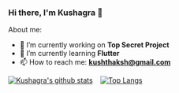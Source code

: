 
### Hi there, I'm Kushagra 👋

About me:

- 🔭 I’m currently working on **Top Secret Project**
- 🌱 I’m currently learning **Flutter**
- 📫 How to reach me: **kushthaksh@gmail.com**


[![Kushagra's github stats](https://github-readme-stats.vercel.app/api?username=azyles)](https://github.com/azyles/github-README) &nbsp;&nbsp; [![Top Langs](https://github-readme-stats.vercel.app/api/top-langs/?username=azyles&hide=kotlin,html,css,ruby)](https://github.com/azyles/github-README)
<pre>
</pre>
